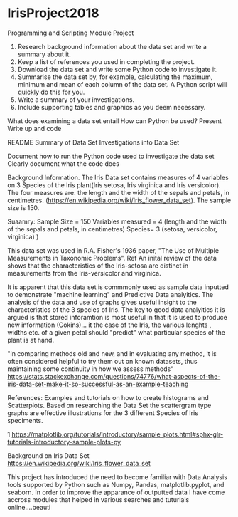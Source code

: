 






# IrisProject2018
Programming and Scripting Module Project

1. Research background information about the data set and write a summary about it.
2. Keep a list of references you used in completing the project.
3. Download the data set and write some Python code to investigate it.
4. Summarise the data set by, for example, calculating the maximum, minimum and mean of each column of the data set.
  A Python script will quickly do this for you.
5. Write a summary of your investigations. 
6. Include supporting tables and graphics as you deem necessary.

What does examining a data set entail
How can Python be used?
Present Write up and code

README
Summary of Data Set
Investigations into Data Set

Document how to run the Python code used to investigate the data set
Clearly document what the code does

Background Information.
The Iris Data set contains measures of 4 variables on 3 Species of the Iris plant(Iris setosa, Iris virginica and Iris versicolor). The four measures are: the length and the width of the sepals and petals, in centimetres. (https://en.wikipedia.org/wiki/Iris_flower_data_set). The sample size is 150.

Suaamry:
Sample Size = 150
Variables measured = 4 (length and the width of the sepals and petals, in centimetres)
Species= 3  (setosa, versicolor, virginica)
)

This data set was used in R.A. Fisher's 1936 paper, "The Use of Multiple Measurements in Taxonomic Problems". Ref
An inital review of the data shows that the characteristics of the Iris-setosa are distinct in measurements from the Iris-versicolor and virginica.

It is apparent that this data set is commmonly used as sample data inputted to demonstrate "machine learning" and Predictive Data analyitics.
The analysis of the data and use of graphs gives useful insight to the characteristics of the 3 species of Iris. The key to good data analyitics it is argued is that stored inforamtion is most useful in that it is used to produce new information (Cokins)... it the case of the Iris, the various lenghts , widths etc. of a given petal should "predict" what particular species of the plant is at hand.

"in comparing methods old and new, and in evaluating any method, it is often considered helpful to try them out on known datasets, thus maintaining some continuity in how we assess methods"
https://stats.stackexchange.com/questions/74776/what-aspects-of-the-iris-data-set-make-it-so-successful-as-an-example-teaching


References:
Examples and tutorials on how to create histograms and Scatterplots. Based on researching the Data Set the scattergram type graphs are effective illustrations for the 3 different Species of Iris speciments.

1 https://matplotlib.org/tutorials/introductory/sample_plots.html#sphx-glr-tutorials-introductory-sample-plots-py

Background on Iris Data Set
https://en.wikipedia.org/wiki/Iris_flower_data_set

This project has introduced the need to become familiar with Data Analysis tools supported by Python such as Numpy, Pandas,
matplotlib.pyplot, and seaborn. In order to improve the apparance of outputted data I have come accross modules that helped in various searches and tuturials online....beauti
